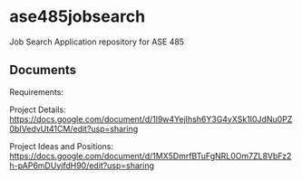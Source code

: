# ase485jobsearch
Job Search Application repository for ASE 485

## Documents
Requirements:

Project Details: https://docs.google.com/document/d/1l9w4YejIhsh6Y3G4yXSk1I0JdNu0PZ0bIVedvUt41CM/edit?usp=sharing

Project Ideas and Positions: https://docs.google.com/document/d/1MX5DmrfBTuFgNRL0Om7ZL8VbFz2h-pAP6mDUyjfdH90/edit?usp=sharing
